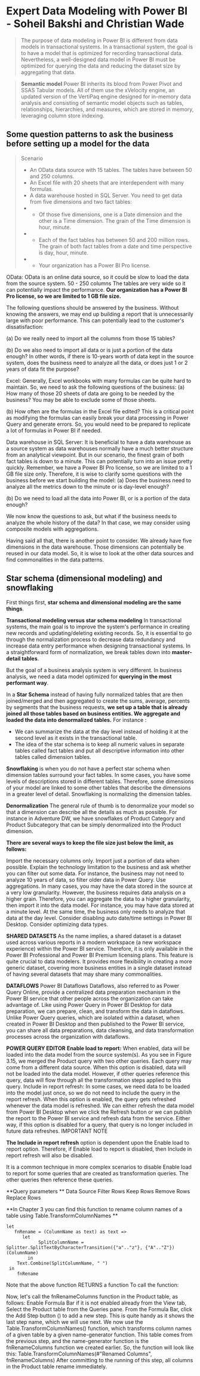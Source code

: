 # Expert Data Modeling with Power BI - Soheil Bakshi and Christian Wade

>The purpose of data modeling in Power BI is different from data models in transactional systems. In a transactional system, the goal is to have a model that is optimized for recording transactional data. Nevertheless, a well-designed data model in Power BI must be optimized for querying the data and reducing the dataset size by aggregating that data.

> **Semantic model**
Power BI inherits its blood from Power Pivot and SSAS Tabular models. All of them use the xVelocity engine, an updated version of the VertiPaq engine designed for in-memory data analysis and consisting of semantic model objects such as tables, relationships, hierarchies, and measures, which are stored in memory, leveraging column store indexing. 

## Some question patterns to ask the business before setting up a model for the data

> Scenario
> -  An OData data source with 15 tables. The tables have between 50 and 250 columns.
> - An Excel file with 20 sheets that are interdependent with many formulas.
> - A data warehouse hosted in SQL Server. You need to get data from five dimensions and two fact tables:
> - - Of those five dimensions, one is a Date dimension and the other is a Time dimension. The grain of the Time dimension is hour, minute.
> - - Each of the fact tables has between 50 and 200 million rows. The grain of both fact tables from a date and time perspective is day, hour, minute.
> - - Your organization has a Power BI Pro license.


OData: OData is an online data source, so it could be slow to load the data from the source system.
50 - 250 columns The tables are very wide so it can potentially impact the performance.
**Our organization has a Power BI Pro license, so we are limited to 1 GB file size.**

The following questions should be answered by the business. Without knowing the answers, we may end up building a report that is unnecessarily large with poor performance. This can potentially lead to the customer's dissatisfaction:

(a) Do we really need to import all the columns from those 15 tables?

(b) Do we also need to import all data or is just a portion of the data enough? In other words, if there is 10-years worth of data kept in the source system, does the business need to analyze all the data, or does just 1 or 2 years of data fit the purpose?

Excel: Generally, Excel workbooks with many formulas can be quite hard to maintain. So, we need to ask the following questions of the business:
(a) How many of those 20 sheets of data are going to be needed by the business? You may be able to exclude some of those sheets.

(b) How often are the formulas in the Excel file edited? This is a critical point as modifying the formulas can easily break your data processing in Power Query and generate errors. So, you would need to be prepared to replicate a lot of formulas in Power BI if needed.

Data warehouse in SQL Server: It is beneficial to have a data warehouse as a source system as data warehouses normally have a much better structure from an analytical viewpoint. But in our scenario, the finest grain of both fact tables is down to a minute. This can potentially turn into an issue pretty quickly. Remember, we have a Power BI Pro license, so we are limited to a 1 GB file size only. Therefore, it is wise to clarify some questions with the business before we start building the model:
(a) Does the business need to analyze all the metrics down to the minute or is day-level enough?

(b) Do we need to load all the data into Power BI, or is a portion of the data enough?

We now know the questions to ask, but what if the business needs to analyze the whole history of the data? In that case, we may consider using composite models with aggregations.

Having said all that, there is another point to consider. We already have five dimensions in the data warehouse. Those dimensions can potentially be reused in our data model. So, it is wise to look at the other data sources and find commonalities in the data patterns.

## Star schema (dimensional modeling) and snowflaking

First things first, **star schema and dimensional modeling are the same things**.

**Transactional modeling versus star schema modeling**
In transactional systems, the main goal is to improve the system's performance in creating new records and updating/deleting existing records. So, it is essential to go through the normalization process to decrease data redundancy and increase data entry performance when designing transactional systems. In a straightforward form of normalization, we break tables down into **master-detail tables**.

But the goal of a business analysis system is very different. In business analysis, we need a data model optimized for **querying in the most performant way**.

In a **Star Schema** instead of having fully normalized tables that are then joined/merged and then aggregated to create the sums, average, percents by segments that the business requests,  **we set up a table that is already joined all those tables based on business entities. We aggregate and loaded the data into denormalized tables.**
For instance :
- We can summarize the data at the day level instead of holding it at the second level as it exists in the transactional table.
- The idea of the star schema is to keep all numeric values in separate tables called fact tables and put all descriptive information into other tables called dimension tables.

**Snowflaking** is when you do not have a perfect star schema when dimension tables surround your fact tables. In some cases, you have some levels of descriptions stored in different tables. Therefore, some dimensions of your model are linked to some other tables that describe the dimensions in a greater level of detail. Snowflaking is normalizing the dimension tables.

**Denormalization**
The general rule of thumb is to denormalize your model so that a dimension can describe all the details as much as possible. For instance in Adventure DW,  we have snowflakes of Product Category and Product Subcategory that can be simply denormalized into the Product dimension.

**There are several ways to keep the file size just below the limit, as follows:**

Import the necessary columns only.
Import just a portion of data when possible. Explain the technology limitation to the business and ask whether you can filter out some data. For instance, the business may not need to analyze 10 years of data, so filter older data in Power Query.
Use aggregations. In many cases, you may have the data stored in the source at a very low granularity. However, the business requires data analysis on a higher grain. Therefore, you can aggregate the data to a higher granularity, then import it into the data model. For instance, you may have data stored at a minute level. At the same time, the business only needs to analyze that data at the day level.
Consider disabling auto date/time settings in Power BI Desktop.
Consider optimizing data types.

**SHARED DATASETS**
As the name implies, a shared dataset is a dataset used across various reports in a modern workspace (a new workspace experience) within the Power BI service. Therefore, it is only available in the Power BI Professional and Power BI Premium licensing plans. This feature is quite crucial to data modelers. It provides more flexibility in creating a more generic dataset, covering more business entities in a single dataset instead of having several datasets that may share many commonalities.

**DATAFLOWS**
Power BI Dataflows
Dataflows, also referred to as Power Query Online, provide a centralized data preparation mechanism in the Power BI service that other people across the organization can take advantage of. Like using Power Query in Power BI Desktop for data preparation, we can prepare, clean, and transform the data in dataflows. Unlike Power Query queries, which are isolated within a dataset, when created in Power BI Desktop and then published to the Power BI service, you can share all data preparations, data cleansing, and data transformation processes across the organization with dataflows.


**POWER QUERY EDITOR**
**Enable load to report:** When enabled, data will be loaded into the data model from the source system(s). As you see in Figure 3.15, we merged the Product query with two other queries. Each query may come from a different data source. When this option is disabled, data will not be loaded into the data model. However, if other queries reference this query, data will flow through all the transformation steps applied to this query.
Include in report refresh: In some cases, we need data to be loaded into the model just once, so we do not need to include the query in the report refresh. When this option is enabled, the query gets refreshed whenever the data model is refreshed. We can either refresh the data model from Power BI Desktop when we click the Refresh button or we can publish the report to the Power BI service and refresh data from the service. Either way, if this option is disabled for a query, that query is no longer included in future data refreshes.
IMPORTANT NOTE

**The Include in report refresh** option is dependent upon the Enable load to report option. Therefore, if Enable load to report is disabled, then Include in report refresh will also be disabled.

It is a common technique in more complex scenarios to disable Enable load to report for some queries that are created as transformation queries. The other queries then reference these queries.

**Query parameters **
Data Source
Filter Rows
Keep Rows
Remove Rows
Replace Rows

**In Chapter 3 you can find this function to rename column names of a table using Table.TransformColumnNames **
```
let
   fnRename = (ColumnName as text) as text =>
      let
            SplitColumnName = Splitter.SplitTextByCharacterTransition({"a".."z"}, {"A".."Z"})(ColumnName)
        in
    Text.Combine(SplitColumnName, " ")
 in
    fnRename
```
Note that the above function RETURNS a function
To call the function:

Now, let's call the fnRenameColumns function in the Product table, as follows:
Enable Formula Bar if it is not enabled already from the View tab,
Select the Product table from the Queries pane.
From the Formula Bar, click the Add Step button () to add a new step. This is quite handy as it shows the last step name, which we will use next. 
We now use the Table.TransformColumnNames() function, which transforms column names of a given table by a given name-generator function. This table comes from the previous step, and the name-generator function is the fnRenameColumns function we created earlier. So, the function will look like this:
Table.TransformColumnNames(#"Renamed Columns", fnRenameColumns)
After committing to the running of this step, all columns in the Product table rename immediately.
